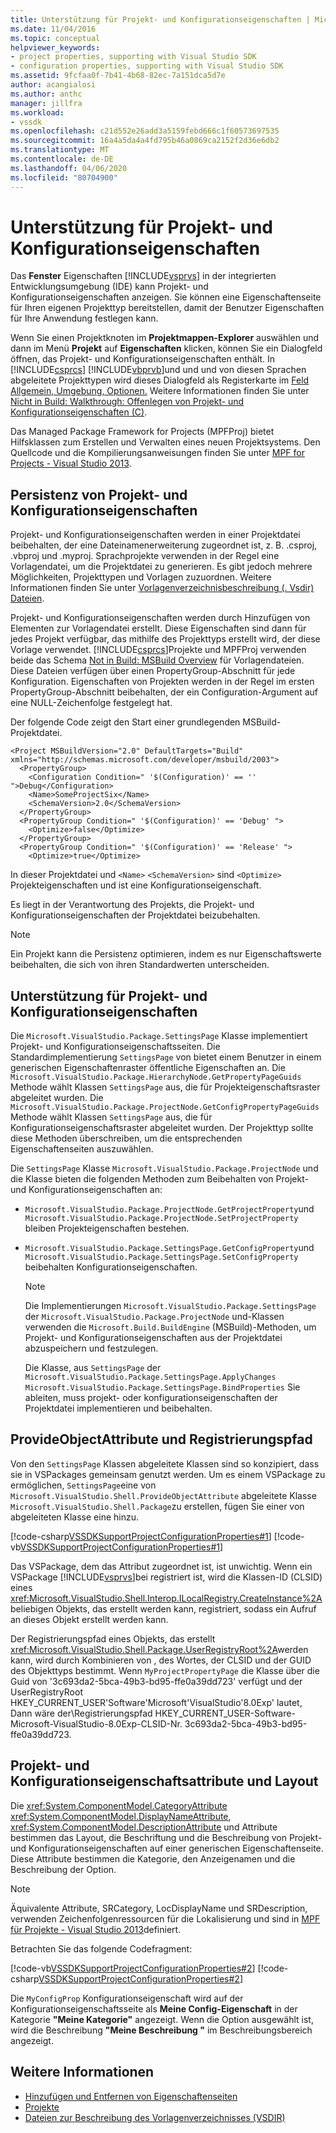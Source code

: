 ```yaml
---
title: Unterstützung für Projekt- und Konfigurationseigenschaften | Microsoft Docs
ms.date: 11/04/2016
ms.topic: conceptual
helpviewer_keywords:
- project properties, supporting with Visual Studio SDK
- configuration properties, supporting with Visual Studio SDK
ms.assetid: 9fcfaa0f-7b41-4b68-82ec-7a151dca5d7e
author: acangialosi
ms.author: anthc
manager: jillfra
ms.workload:
- vssdk
ms.openlocfilehash: c21d552e26add3a5159febd666c1f60573697535
ms.sourcegitcommit: 16a4a5da4a4fd795b46a0869ca2152f2d36e6db2
ms.translationtype: MT
ms.contentlocale: de-DE
ms.lasthandoff: 04/06/2020
ms.locfileid: "80704900"
---
```

# <a name="support-for-project-and-configuration-properties"></a>Unterstützung für Projekt- und Konfigurationseigenschaften
Das **Fenster** Eigenschaften [!INCLUDE[vsprvs](../../code-quality/includes/vsprvs_md.md)] in der integrierten Entwicklungsumgebung (IDE) kann Projekt- und Konfigurationseigenschaften anzeigen. Sie können eine Eigenschaftenseite für Ihren eigenen Projekttyp bereitstellen, damit der Benutzer Eigenschaften für Ihre Anwendung festlegen kann.

 Wenn Sie einen Projektknoten im **Projektmappen-Explorer** auswählen und dann im Menü **Projekt** auf **Eigenschaften** klicken, können Sie ein Dialogfeld öffnen, das Projekt- und Konfigurationseigenschaften enthält. In [!INCLUDE[csprcs](../../data-tools/includes/csprcs_md.md)] [!INCLUDE[vbprvb](../../code-quality/includes/vbprvb_md.md)]und und und von diesen Sprachen abgeleitete Projekttypen wird dieses Dialogfeld als Registerkarte im [Feld Allgemein, Umgebung, Optionen.](../../ide/reference/general-environment-options-dialog-box.md) Weitere Informationen finden Sie unter [Nicht in Build: Walkthrough: Offenlegen von Projekt- und Konfigurationseigenschaften (C)](https://msdn.microsoft.com/library/d850d63b-25e2-4505-9f3d-eb038d7c1d0e).

 Das Managed Package Framework for Projects (MPFProj) bietet Hilfsklassen zum Erstellen und Verwalten eines neuen Projektsystems. Den Quellcode und die Kompilierungsanweisungen finden Sie unter [MPF for Projects - Visual Studio 2013](https://github.com/tunnelvisionlabs/MPFProj10).

## <a name="persistence-of-project-and-configuration-properties"></a>Persistenz von Projekt- und Konfigurationseigenschaften
 Projekt- und Konfigurationseigenschaften werden in einer Projektdatei beibehalten, der eine Dateinamenerweiterung zugeordnet ist, z. B. .csproj, .vbproj und .myproj. Sprachprojekte verwenden in der Regel eine Vorlagendatei, um die Projektdatei zu generieren. Es gibt jedoch mehrere Möglichkeiten, Projekttypen und Vorlagen zuzuordnen. Weitere Informationen finden Sie unter [Vorlagenverzeichnisbeschreibung (. Vsdir) Dateien](../../extensibility/internals/template-directory-description-dot-vsdir-files.md).

 Projekt- und Konfigurationseigenschaften werden durch Hinzufügen von Elementen zur Vorlagendatei erstellt. Diese Eigenschaften sind dann für jedes Projekt verfügbar, das mithilfe des Projekttyps erstellt wird, der diese Vorlage verwendet. [!INCLUDE[csprcs](../../data-tools/includes/csprcs_md.md)]Projekte und MPFProj verwenden beide das Schema [Not in Build: MSBuild Overview](/previous-versions/visualstudio/visual-studio-2008/ms171452(v=vs.90)) für Vorlagendateien. Diese Dateien verfügen über einen PropertyGroup-Abschnitt für jede Konfiguration. Eigenschaften von Projekten werden in der Regel im ersten PropertyGroup-Abschnitt beibehalten, der ein Configuration-Argument auf eine NULL-Zeichenfolge festgelegt hat.

 Der folgende Code zeigt den Start einer grundlegenden MSBuild-Projektdatei.

```
<Project MSBuildVersion="2.0" DefaultTargets="Build" xmlns="http://schemas.microsoft.com/developer/msbuild/2003">
  <PropertyGroup>
    <Configuration Condition=" '$(Configuration)' == '' ">Debug</Configuration>
    <Name>SomeProjectSix</Name>
    <SchemaVersion>2.0</SchemaVersion>
  </PropertyGroup>
  <PropertyGroup Condition=" '$(Configuration)' == 'Debug' ">
    <Optimize>false</Optimize>
  </PropertyGroup>
  <PropertyGroup Condition=" '$(Configuration)' == 'Release' ">
    <Optimize>true</Optimize>
```

 In dieser Projektdatei und `<Name>` `<SchemaVersion>` sind `<Optimize>` Projekteigenschaften und ist eine Konfigurationseigenschaft.

 Es liegt in der Verantwortung des Projekts, die Projekt- und Konfigurationseigenschaften der Projektdatei beizubehalten.

> [!NOTE]
> Ein Projekt kann die Persistenz optimieren, indem es nur Eigenschaftswerte beibehalten, die sich von ihren Standardwerten unterscheiden.

## <a name="support-for-project-and-configuration-properties"></a>Unterstützung für Projekt- und Konfigurationseigenschaften
 Die `Microsoft.VisualStudio.Package.SettingsPage` Klasse implementiert Projekt- und Konfigurationseigenschaftsseiten. Die Standardimplementierung `SettingsPage` von bietet einem Benutzer in einem generischen Eigenschaftenraster öffentliche Eigenschaften an. Die `Microsoft.VisualStudio.Package.HierarchyNode.GetPropertyPageGuids` Methode wählt Klassen `SettingsPage` aus, die für Projekteigenschaftsraster abgeleitet wurden. Die `Microsoft.VisualStudio.Package.ProjectNode.GetConfigPropertyPageGuids` Methode wählt Klassen `SettingsPage` aus, die für Konfigurationseigenschaftsraster abgeleitet wurden. Der Projekttyp sollte diese Methoden überschreiben, um die entsprechenden Eigenschaftenseiten auszuwählen.

 Die `SettingsPage` Klasse `Microsoft.VisualStudio.Package.ProjectNode` und die Klasse bieten die folgenden Methoden zum Beibehalten von Projekt- und Konfigurationseigenschaften an:

- `Microsoft.VisualStudio.Package.ProjectNode.GetProjectProperty`und `Microsoft.VisualStudio.Package.ProjectNode.SetProjectProperty` bleiben Projekteigenschaften bestehen.

- `Microsoft.VisualStudio.Package.SettingsPage.GetConfigProperty`und `Microsoft.VisualStudio.Package.SettingsPage.SetConfigProperty` beibehalten Konfigurationseigenschaften.

  > [!NOTE]
  > Die Implementierungen `Microsoft.VisualStudio.Package.SettingsPage` der `Microsoft.VisualStudio.Package.ProjectNode` und-Klassen verwenden die `Microsoft.Build.BuildEngine` (MSBuild)-Methoden, um Projekt- und Konfigurationseigenschaften aus der Projektdatei abzuspeichern und festzulegen.

  Die Klasse, aus `SettingsPage` der `Microsoft.VisualStudio.Package.SettingsPage.ApplyChanges` `Microsoft.VisualStudio.Package.SettingsPage.BindProperties` Sie ableiten, muss projekt- oder konfigurationseigenschaften der Projektdatei implementieren und beibehalten.

## <a name="provideobjectattribute-and-registry-path"></a>ProvideObjectAttribute und Registrierungspfad
 Von den `SettingsPage` Klassen abgeleitete Klassen sind so konzipiert, dass sie in VSPackages gemeinsam genutzt werden. Um es einem VSPackage zu ermöglichen, `SettingsPage`eine von `Microsoft.VisualStudio.Shell.ProvideObjectAttribute` abgeleitete Klasse `Microsoft.VisualStudio.Shell.Package`zu erstellen, fügen Sie einer von abgeleiteten Klasse eine hinzu.

 [!code-csharp[VSSDKSupportProjectConfigurationProperties#1](../../extensibility/internals/codesnippet/CSharp/support-for-project-and-configuration-properties_1.cs)]
 [!code-vb[VSSDKSupportProjectConfigurationProperties#1](../../extensibility/internals/codesnippet/VisualBasic/support-for-project-and-configuration-properties_1.vb)]

 Das VSPackage, dem das Attribut zugeordnet ist, ist unwichtig. Wenn ein VSPackage [!INCLUDE[vsprvs](../../code-quality/includes/vsprvs_md.md)]bei registriert ist, wird die Klassen-ID (CLSID) eines <xref:Microsoft.VisualStudio.Shell.Interop.ILocalRegistry.CreateInstance%2A> beliebigen Objekts, das erstellt werden kann, registriert, sodass ein Aufruf an dieses Objekt erstellt werden kann.

 Der Registrierungspfad eines Objekts, das erstellt <xref:Microsoft.VisualStudio.Shell.Package.UserRegistryRoot%2A>werden kann, wird durch Kombinieren von , des Wortes, der CLSID und der GUID des Objekttyps bestimmt. Wenn `MyProjectPropertyPage` die Klasse über die Guid von '3c693da2-5bca-49b3-bd95-ffe0a39dd723' verfügt und der UserRegistryRoot HKEY_CURRENT_USER'Software'Microsoft'VisualStudio'8.0Exp' lautet, Dann wäre der\\Registrierungspfad HKEY_CURRENT_USER-Software-Microsoft-VisualStudio-8.0Exp-CLSID-Nr. 3c693da2-5bca-49b3-bd95-ffe0a39dd723.

## <a name="project-and-configuration-property-attributes-and-layout"></a>Projekt- und Konfigurationseigenschaftsattribute und Layout
 Die <xref:System.ComponentModel.CategoryAttribute> <xref:System.ComponentModel.DisplayNameAttribute>, <xref:System.ComponentModel.DescriptionAttribute> und Attribute bestimmen das Layout, die Beschriftung und die Beschreibung von Projekt- und Konfigurationseigenschaften auf einer generischen Eigenschaftenseite. Diese Attribute bestimmen die Kategorie, den Anzeigenamen und die Beschreibung der Option.

> [!NOTE]
> Äquivalente Attribute, SRCategory, LocDisplayName und SRDescription, verwenden Zeichenfolgenressourcen für die Lokalisierung und sind in [MPF für Projekte - Visual Studio 2013](https://github.com/tunnelvisionlabs/MPFProj10)definiert.

 Betrachten Sie das folgende Codefragment:

 [!code-vb[VSSDKSupportProjectConfigurationProperties#2](../../extensibility/internals/codesnippet/VisualBasic/support-for-project-and-configuration-properties_2.vb)]
 [!code-csharp[VSSDKSupportProjectConfigurationProperties#2](../../extensibility/internals/codesnippet/CSharp/support-for-project-and-configuration-properties_2.cs)]

 Die `MyConfigProp` Konfigurationseigenschaft wird auf der Konfigurationseigenschaftsseite als **Meine Config-Eigenschaft** in der Kategorie **"Meine Kategorie"** angezeigt. Wenn die Option ausgewählt ist, wird die Beschreibung **"Meine Beschreibung "** im Beschreibungsbereich angezeigt.

## <a name="see-also"></a>Weitere Informationen
- [Hinzufügen und Entfernen von Eigenschaftenseiten](../../extensibility/adding-and-removing-property-pages.md)
- [Projekte](../../extensibility/internals/projects.md)
- [Dateien zur Beschreibung des Vorlagenverzeichnisses (VSDIR)](../../extensibility/internals/template-directory-description-dot-vsdir-files.md)
